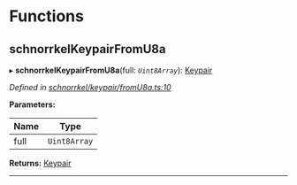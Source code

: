 

# Functions

<a id="schnorrkelkeypairfromu8a"></a>

##  schnorrkelKeypairFromU8a

▸ **schnorrkelKeypairFromU8a**(full: *`Uint8Array`*): [Keypair](_types_.md#keypair)

*Defined in [schnorrkel/keypair/fromU8a.ts:10](https://github.com/polkadot-js/common/blob/b15ae9e/packages/util-crypto/src/schnorrkel/keypair/fromU8a.ts#L10)*

**Parameters:**

| Name | Type |
| ------ | ------ |
| full | `Uint8Array` |

**Returns:** [Keypair](_types_.md#keypair)

___

